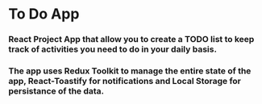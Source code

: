 # To Do App

### React Project App that allow you to create a TODO list to keep track of activities you need to do in your daily basis. 

### The app uses Redux Toolkit to manage the entire state of the app, React-Toastify for notifications and Local Storage for persistance of the data.
